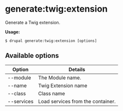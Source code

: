 # generate:twig:extension
Generate a Twig extension.

**Usage:**
```
$ drupal generate:twig:extension [options]
```

## Available options
Option | Details
-------|-------------
--module | The Module name.
--name | Twig Extension name
--class | Class name
--services | Load services from the container.
